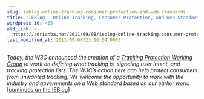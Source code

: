 ```yaml
---
slug: ieblog-online-tracking-consumer-protection-and-web-standards
title: 'IEBlog - Online Tracking, Consumer Protection, and Web Standards'
wordpress_id: 465
old_link: >-
  https://adrianba.net/2011/09/08/ieblog-online-tracking-consumer-protection-and-web-standards/
last_modified_at: 2011-09-08T23:16:04.000Z
---
```


_Today, the W3C announced the creation of a _[_Tracking Protection Working Group_](http://www.w3.org/2011/tracking-protection/)_ to work on defining what tracking is, signaling user intent, and tracking protection lists. The W3C’s action here can help protect consumers from unwanted tracking. We welcome the opportunity to work with the industry and governments on a Web standard based on our earlier work._ [[continues on the IEBlog](http://blogs.msdn.com/b/ie/archive/2011/09/08/online-tracking-consumer-protection-and-web-standards.aspx)]
